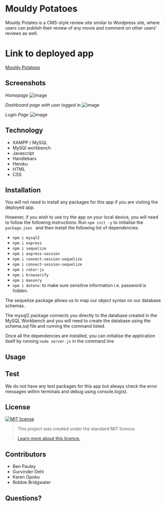 # Mouldy Potatoes
Mouldy Potates is a CMS-style review site similar to Wordpress site, where users can publish their review of any movie and comment on other users’ reviews as well.

# Link to deployed app
[Mouldy Potatoes](https://mouldy-potatoes.herokuapp.com/)

## Screenshots

*Homepage*
![image]()

*Dashboard page with user logged in*
![image]()

*Login Page*
![image]()

## Technology
* XAMPP / MySQL
* MySQl workbench
* Javascript
* Handlebars
* Heroku
* HTML
* CSS

## Installation
You will not need to install any packages for this app if you are visiting the deployed app.

However, if you wish to use try the app on your local device, you will need to follow the following instructions:
Run `npm init -y` to initialise the `package.json ` and then install the following list of dependencies:

* `npm i mysql2`
* `npm i express`
* `npm i sequelize`
* `npm i express-session`
* `npm i connect-session-sequelize`
* `npm i connect-session-sequelize`
* `npm i rater-js`
* `npm i browserify`
* `npm i masonry`
* `npm i dotenv`: to make sure sensitive information i.e. password is hidden. 

The sequelize package allows us to map our object syntax on our database schemas. 

The mysql2 package connects you directly to the database created in the MySQL Workbench and you will need to create the database using the schema.sql file and running the command listed.  

Once all the dependencies are installed, you can initialise the application itself by running `node server.js` in the command line

## Usage 


## Test
We do not have any test packages for this app but always check the error messages within terminals and debug using console.log(s). 

## License
[![MIT license](https://img.shields.io/badge/License-MIT-blue.svg)](https://lbesson.mit-license.org/)

> This project was created under the standard MIT licence.

> [Learn more about this licence.](https://lbesson.mit-license.org/)

## Contributors

 - Ben Pauley
 - Gurvinder Dehl
 - Karen Opoku
 - Robbie Bridgwater


## Questions?